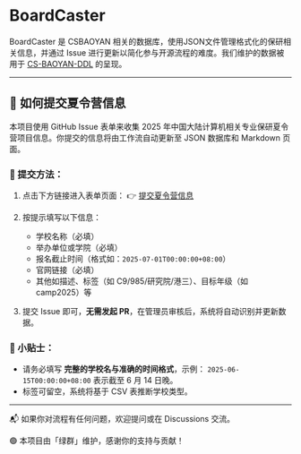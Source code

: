 # BoardCaster

BoardCaster 是 CSBAOYAN 相关的数据库，使用JSON文件管理格式化的保研相关信息，并通过 Issue 进行更新以简化参与开源流程的难度。我们维护的数据被用于 [CS-BAOYAN-DDL](https://github.com/CS-BAOYAN/CS-BAOYAN-DDL) 的呈现。

---

## 📝 如何提交夏令营信息

本项目使用 GitHub Issue 表单来收集 2025 年中国大陆计算机相关专业保研夏令营项目信息。你提交的信息将由工作流自动更新至 JSON 数据库和 Markdown 页面。

### 🧩 提交方法：

1. 点击下方链接进入表单页面：
   👉 [提交夏令营信息](https://github.com/CS-BAOYAN/BoardCaster/issues/new?template=add_info.yml)

2. 按提示填写以下信息：

   * 学校名称（必填）
   * 举办单位或学院（必填）
   * 报名截止时间（格式如：`2025-07-01T00:00:00+08:00`）
   * 官网链接（必填）
   * 其他如描述、标签（如 C9/985/研究院/港三）、目标年级（如 camp2025）等

3. 提交 Issue 即可，**无需发起 PR**，在管理员审核后，系统将自动识别并更新数据。

### 🧠 小贴士：

* 请务必填写 **完整的学校名与准确的时间格式**，示例：
  `2025-06-15T00:00:00+08:00` 表示截至 6 月 14 日晚。
* 标签可留空，系统将基于 CSV 表推断学校类型。

---

📬 如果你对流程有任何问题，欢迎提问或在 Discussions 交流。

🟢 本项目由「绿群」维护，感谢你的支持与贡献！

